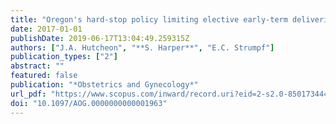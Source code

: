```yaml
---
title: "Oregon's hard-stop policy limiting elective early-term deliveries: Limitations of before-and-after studies in evaluating obstetric policies"
date: 2017-01-01
publishDate: 2019-06-17T13:04:49.259315Z
authors: ["J.A. Hutcheon", "**S. Harper**", "E.C. Strumpf"]
publication_types: ["2"]
abstract: ""
featured: false
publication: "*Obstetrics and Gynecology*"
url_pdf: "https://www.scopus.com/inward/record.uri?eid=2-s2.0-85017344438&doi=10.1097%2fAOG.0000000000001963&partnerID=40&md5=795601a9bc24c4135ae5889fd83b483b"
doi: "10.1097/AOG.0000000000001963"
---
```


